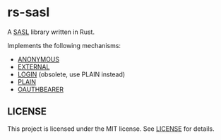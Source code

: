 # rs-sasl

A [SASL](https://www.rfc-editor.org/rfc/rfc4422) library written in Rust.

Implements the following mechanisms:

* [ANONYMOUS](https://www.rfc-editor.org/rfc/rfc4505)
* [EXTERNAL](https://www.rfc-editor.org/rfc/rfc4422#appendix-A)
* [LOGIN](https://datatracker.ietf.org/doc/html/draft-murchison-sasl-login-00) (obsolete, use PLAIN instead)
* [PLAIN](https://www.rfc-editor.org/rfc/rfc4616)
* [OAUTHBEARER](https://www.rfc-editor.org/rfc/rfc7628)

## LICENSE

This project is licensed under the MIT license. See [LICENSE](LICENSE) for details.
